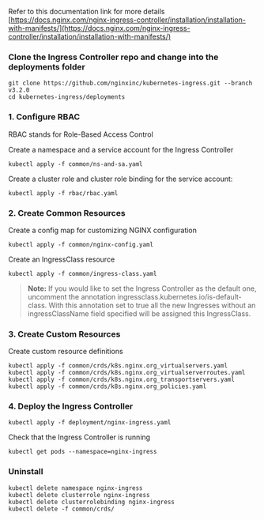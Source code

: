 
Refer to this documentation link for more details [https://docs.nginx.com/nginx-ingress-controller/installation/installation-with-manifests/](https://docs.nginx.com/nginx-ingress-controller/installation/installation-with-manifests/)
### Clone the Ingress Controller repo and change into the deployments folder

```shell
git clone https://github.com/nginxinc/kubernetes-ingress.git --branch v3.2.0
cd kubernetes-ingress/deployments
```
### 1. Configure RBAC

RBAC stands for Role-Based Access Control

Create a namespace and a service account for the Ingress Controller
```shell
kubectl apply -f common/ns-and-sa.yaml
```

Create a cluster role and cluster role binding for the service account:
```shell
kubectl apply -f rbac/rbac.yaml
```

### 2. Create Common Resources
Create a config map for customizing NGINX configuration
```shell
kubectl apply -f common/nginx-config.yaml
```

Create an IngressClass resource
```shell
kubectl apply -f common/ingress-class.yaml
```
> **Note:**
If you would like to set the Ingress Controller as the default one, uncomment the annotation ingressclass.kubernetes.io/is-default-class. With this annotation set to true all the new Ingresses without an ingressClassName field specified will be assigned this IngressClass.


### 3. Create Custom Resources

Create custom resource definitions
```shell
kubectl apply -f common/crds/k8s.nginx.org_virtualservers.yaml
kubectl apply -f common/crds/k8s.nginx.org_virtualserverroutes.yaml
kubectl apply -f common/crds/k8s.nginx.org_transportservers.yaml
kubectl apply -f common/crds/k8s.nginx.org_policies.yaml
```

### 4. Deploy the Ingress Controller

```shell
kubectl apply -f deployment/nginx-ingress.yaml
```

Check that the Ingress Controller is running
```shell
kubectl get pods --namespace=nginx-ingress
```


### Uninstall
```shell
kubectl delete namespace nginx-ingress
kubectl delete clusterrole nginx-ingress
kubectl delete clusterrolebinding nginx-ingress
kubectl delete -f common/crds/
```
